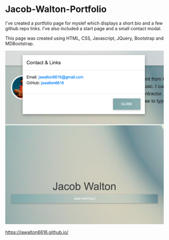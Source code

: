 # Jacob-Walton-Portfolio

I've created a portfolio page for myslef which displays a short bio and a few github repo links.
I've also included a start page and a small contact modal.

This page was created using HTML, CSS, Javascript, JQuery, Bootstrap and MDBootstrap.

![Modal screenshot](assets/imgs/modal-sc.png)
![Start page screenshot](assets/imgs/start-pg-sc.png)

https://jawalton6616.github.io/
